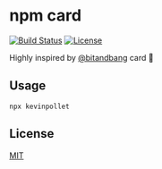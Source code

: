 # npm card

[![Build Status](https://github.com/kevinpollet/kevinpollet/workflows/build/badge.svg)](https://github.com/kevinpollet/kevinpollet/actions)
[![License](https://img.shields.io/github/license/kevinpollet/kevinpollet)](./LICENSE.md)

Highly inspired by [@bitandbang](https://github.com/bnb/bitandbang) card 🙏

## Usage

```shell
npx kevinpollet
```

## License

[MIT](./LICENSE.md)
